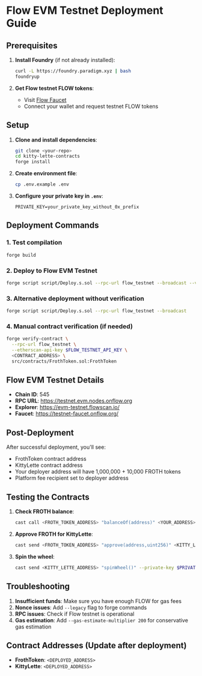 # Flow EVM Testnet Deployment Guide

## Prerequisites

1. **Install Foundry** (if not already installed):
   ```bash
   curl -L https://foundry.paradigm.xyz | bash
   foundryup
   ```

2. **Get Flow testnet FLOW tokens**:
   - Visit [Flow Faucet](https://testnet-faucet.onflow.org/)
   - Connect your wallet and request testnet FLOW tokens

## Setup

1. **Clone and install dependencies**:
   ```bash
   git clone <your-repo>
   cd kitty-lette-contracts
   forge install
   ```

2. **Create environment file**:
   ```bash
   cp .env.example .env
   ```

3. **Configure your private key in `.env`**:
   ```
   PRIVATE_KEY=your_private_key_without_0x_prefix
   ```

## Deployment Commands

### 1. Test compilation
```bash
forge build
```

### 2. Deploy to Flow EVM Testnet
```bash
forge script script/Deploy.s.sol --rpc-url flow_testnet --broadcast --verify
```

### 3. Alternative deployment without verification
```bash
forge script script/Deploy.s.sol --rpc-url flow_testnet --broadcast
```

### 4. Manual contract verification (if needed)
```bash
forge verify-contract \
  --rpc-url flow_testnet \
  --etherscan-api-key $FLOW_TESTNET_API_KEY \
  <CONTRACT_ADDRESS> \
  src/contracts/FrothToken.sol:FrothToken
```

## Flow EVM Testnet Details

- **Chain ID**: 545
- **RPC URL**: https://testnet.evm.nodes.onflow.org
- **Explorer**: https://evm-testnet.flowscan.io/
- **Faucet**: https://testnet-faucet.onflow.org/

## Post-Deployment

After successful deployment, you'll see:
- FrothToken contract address
- KittyLette contract address
- Your deployer address will have 1,000,000 + 10,000 FROTH tokens
- Platform fee recipient set to deployer address

## Testing the Contracts

1. **Check FROTH balance**:
   ```bash
   cast call <FROTH_TOKEN_ADDRESS> "balanceOf(address)" <YOUR_ADDRESS> --rpc-url flow_testnet
   ```

2. **Approve FROTH for KittyLette**:
   ```bash
   cast send <FROTH_TOKEN_ADDRESS> "approve(address,uint256)" <KITTY_LETTE_ADDRESS> 100000000000000000000 --private-key $PRIVATE_KEY --rpc-url flow_testnet
   ```

3. **Spin the wheel**:
   ```bash
   cast send <KITTY_LETTE_ADDRESS> "spinWheel()" --private-key $PRIVATE_KEY --rpc-url flow_testnet
   ```

## Troubleshooting

1. **Insufficient funds**: Make sure you have enough FLOW for gas fees
2. **Nonce issues**: Add `--legacy` flag to forge commands
3. **RPC issues**: Check if Flow testnet is operational
4. **Gas estimation**: Add `--gas-estimate-multiplier 200` for conservative gas estimation

## Contract Addresses (Update after deployment)

- **FrothToken**: `<DEPLOYED_ADDRESS>`
- **KittyLette**: `<DEPLOYED_ADDRESS>`